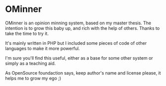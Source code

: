 # OMinner
OMinner is an opinion minning system, based on my master thesis. The intention is to grow this baby up, and rich with the help of others. Thanks to take the time to try it.

It's mainly written in PHP but I included some pieces of code of other languages to make it more powerful.

I'm sure you'll find this useful, either as a base for some other system or simply as a teaching aid.

As OpenSource foundaction says, keep author's name and license please, it helps me to grow my ego ;)

